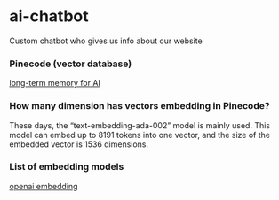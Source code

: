 # ai-chatbot
Custom chatbot who gives us info about our website

### Pinecode (vector database)
[long-term memory for AI](https://pinecone.io)

### How many dimension has vectors embedding in Pinecode?

These days, the “text-embedding-ada-002” model is mainly used. This model can embed up to 8191 tokens into one vector, and the size of the embedded vector is 1536 dimensions.

### List of embedding models

[openai embedding](https://platform.openai.com/docs/api-reference/models/list)